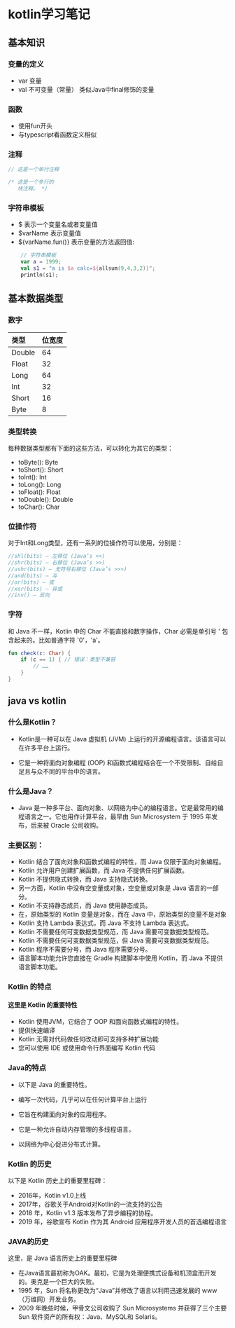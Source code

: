 # kotlin学习笔记
## 基本知识
### 变量的定义
- var 变量
- val 不可变量（常量） 类似Java中final修饰的变量
### 函数
- 使用fun开头
- 与typescript看函数定义相似
### 注释
```kotlin
// 这是一个单行注释

/* 这是一个多行的
   块注释。 */
```
### 字符串模板
- $ 表示一个变量名或者变量值
- $varName 表示变量值
- ${varName.fun()} 表示变量的方法返回值:
```kotlin
    // 字符串模板
    var a = 1999;
    val s1 = "a is $a calc=${allsum(9,4,3,2)}";
    println(s1);
```

## 基本数据类型
### 数字
| 类型     | 位宽度    |
|:-------|:-------|
| Double | 	64    |
| Float  | 	32    |
| Long   | 	64    |
| Int    | 	32    |
| Short  | 	16    |
| Byte   | 	8     |
### 类型转换
每种数据类型都有下面的这些方法，可以转化为其它的类型：
- toByte(): Byte
- toShort(): Short
- toInt(): Int
- toLong(): Long
- toFloat(): Float
- toDouble(): Double
- toChar(): Char
### 位操作符
对于Int和Long类型，还有一系列的位操作符可以使用，分别是：
```kotlin
//shl(bits) – 左移位 (Java’s <<)
//shr(bits) – 右移位 (Java’s >>)
//ushr(bits) – 无符号右移位 (Java’s >>>)
//and(bits) – 与
//or(bits) – 或
//xor(bits) – 异或
//inv() – 反向
```
### 字符
和 Java 不一样，Kotlin 中的 Char 不能直接和数字操作，Char 必需是单引号 ' 包含起来的。比如普通字符 '0'，'a'。
```kotlin
fun check(c: Char) {
    if (c == 1) { // 错误：类型不兼容
        // ……
    }
}

```
## java vs kotlin
### 什么是Kotlin？
- Kotlin是一种可以在 Java 虚拟机 (JVM) 上运行的开源编程语言。该语言可以在许多平台上运行。

- 它是一种将面向对象编程 (OOP) 和函数式编程结合在一个不受限制、自给自足且与众不同的平台中的语言。

### 什么是Java？
- Java 是一种多平台、面向对象、以网络为中心的编程语言。它是最常用的编程语言之一。它也用作计算平台，最早由 Sun Microsystem 于 1995 年发布，后来被 Oracle 公司收购。

### 主要区别：
- Kotlin 结合了面向对象和函数式编程的特性，而 Java 仅限于面向对象编程。
- Kotlin 允许用户创建扩展函数，而 Java 不提供任何扩展函数。
- Kotlin 不提供隐式转换，而 Java 支持隐式转换。
- 另一方面，Kotlin 中没有空变量或对象，空变量或对象是 Java 语言的一部分。
- Kotlin 不支持静态成员，而 Java 使用静态成员。
- 在，原始类型的 Kotlin 变量是对象，而在 Java 中，原始类型的变量不是对象
- Kotlin 支持 Lambda 表达式，而 Java 不支持 Lambda 表达式。
- Kotlin 不需要任何可变数据类型规范，而 Java 需要可变数据类型规范。
- Kotlin 不需要任何可变数据类型规范，但 Java 需要可变数据类型规范。
- Kotlin 程序不需要分号，而 Java 程序需要分号。
- 语言脚本功能允许您直接在 Gradle 构建脚本中使用 Kotlin，而 Java 不提供语言脚本功能。
### Kotlin 的特点
#### 这里是 Kotlin 的重要特性

- Kotlin 使用JVM，它结合了 OOP 和面向函数式编程的特性。
- 提供快速编译
- Kotlin 无需对代码做任何改动即可支持多种扩展功能
- 您可以使用 IDE 或使用命令行界面编写 Kotlin 代码
### Java的特点
- 以下是 Java 的重要特性。

- 编写一次代码，几乎可以在任何计算平台上运行
- 它旨在构建面向对象的应用程序。
- 它是一种允许自动内存管理的多线程语言。
- 以网络为中心促进分布式计算。
### Kotlin 的历史
以下是 Kotlin 历史上的重要里程碑：

- 2016年，Kotlin v1.0上线
- 2017年，谷歌关于Android对Kotlin的一流支持的公告
- 2018 年，Kotlin v1.3 版本发布了异步编程的协程。
- 2019 年，谷歌宣布 Kotlin 作为其 Android 应用程序开发人员的首选编程语言
### JAVA的历史
这里，是 Java 语言历史上的重要里程碑

- 在Java语言最初称为OAK。最初，它是为处理便携式设备和机顶盒而开发的。奥克是一个巨大的失败。
- 1995 年，Sun 将名称更改为“Java”并修改了语言以利用迅速发展的 www（万维网）开发业务。
- 2009 年晚些时候，甲骨文公司收购了 Sun Microsystems 并获得了三个主要 Sun 软件资产的所有权：Java、MySQL和 Solaris。
